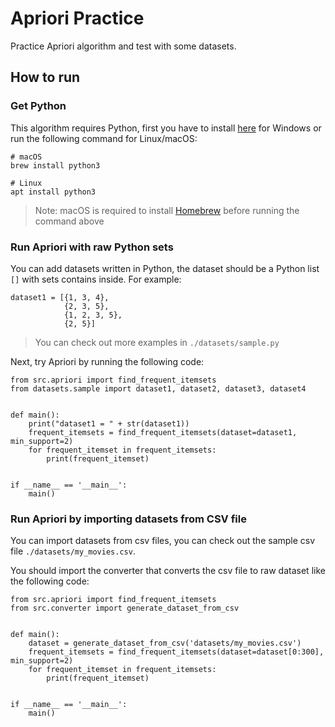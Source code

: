 # Apriori Practice

Practice Apriori algorithm and test with some datasets.

## How to run

### Get Python

This algorithm requires Python, first you have to install [here](https://www.python.org/downloads/) for Windows or run the following command for Linux/macOS:

```shell=
# macOS
brew install python3

# Linux
apt install python3
```

> Note: macOS is required to install [Homebrew](https://brew.sh) before running the command above

### Run Apriori with raw Python sets

You can add datasets written in Python, the dataset should be a Python list `[]` with sets contains inside.
For example:

```python=
dataset1 = [{1, 3, 4},
            {2, 3, 5},
            {1, 2, 3, 5},
            {2, 5}]
```

> You can check out more examples in `./datasets/sample.py`

Next, try Apriori by running the following code:

```python=
from src.apriori import find_frequent_itemsets
from datasets.sample import dataset1, dataset2, dataset3, dataset4


def main():
    print("dataset1 = " + str(dataset1))
    frequent_itemsets = find_frequent_itemsets(dataset=dataset1, min_support=2)
    for frequent_itemset in frequent_itemsets:
        print(frequent_itemset)


if __name__ == '__main__':
    main()
```

### Run Apriori by importing datasets from CSV file

You can import datasets from csv files, you can check out the sample csv file `./datasets/my_movies.csv`.

You should import the converter that converts the csv file to raw dataset like the following code:

```python=
from src.apriori import find_frequent_itemsets
from src.converter import generate_dataset_from_csv


def main():
    dataset = generate_dataset_from_csv('datasets/my_movies.csv')
    frequent_itemsets = find_frequent_itemsets(dataset=dataset[0:300], min_support=2)
    for frequent_itemset in frequent_itemsets:
        print(frequent_itemset)


if __name__ == '__main__':
    main()
```
